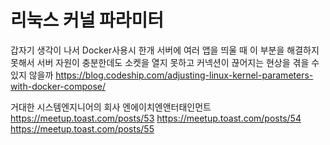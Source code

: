 # 리눅스 커널 파라미터

갑자기 생각이 나서
Docker사용시 한개 서버에 여러 앱을 띄울 때 이 부분을 해결하지 못해서 서버 자원이 충분한데도 소켓을 열지 못하고 커넥션이 끊어지는 현상을 겪을 수 있지 않을까
https://blog.codeship.com/adjusting-linux-kernel-parameters-with-docker-compose/

거대한 시스템엔지니어의 회사 엔에이치엔앤터태인먼트
https://meetup.toast.com/posts/53
https://meetup.toast.com/posts/54
https://meetup.toast.com/posts/55

